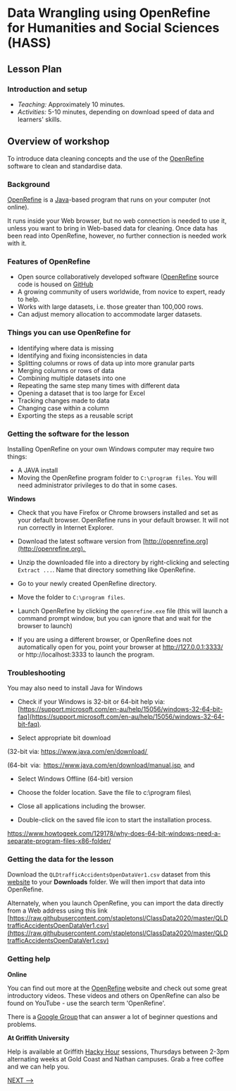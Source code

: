# Data Wrangling using OpenRefine for Humanities and Social Sciences (HASS)

## Lesson Plan

### Introduction and setup 

- *Teaching:* Approximately 10 minutes.
- *Activities:* 5-10 minutes, depending on download speed of data and learners' skills.

## Overview of workshop

To introduce data cleaning concepts and the use of the [OpenRefine](http://openrefine.org) software to clean and standardise data.

### Background

[OpenRefine](http://openrefine.org) is a [Java](https://www.java.com/en/)-based program that runs on your computer (not online).

It runs inside your Web browser, but no web connection is needed to use it, unless you want to bring in Web-based data for cleaning. Once data has been read into OpenRefine, however, no further connection is needed work with it.

### Features of OpenRefine

- Open source collaboratively developed software ([OpenRefine](http://openrefine.org) source code is housed on [GitHub](https://https://github.com/)
- A growing community of users worldwide, from novice to expert, ready to help.
- Works with large datasets, i.e. those greater than 100,000 rows.
- Can adjust memory allocation to accommodate larger datasets.

### Things you can use OpenRefine for

- Identifying where data is missing
- Identifying and fixing inconsistencies in data
- Splitting columns or rows of data up into more granular parts
- Merging columns or rows of data
- Combining multiple datasets into one
- Repeating the same step many times with different data
- Opening a dataset that is too large for Excel
- Tracking changes made to data
- Changing case within a column
- Exporting the steps as a reusable script

### Getting the software for the lesson

Installing OpenRefine on your own Windows computer may require two things:

- A JAVA install
- Moving the OpenRefine program folder to `C:\program files`. You will need administrator privileges to do that in some cases.

**Windows**

- Check that you have Firefox or Chrome browsers installed and set as your default browser. OpenRefine runs in your default browser. It will not run correctly in Internet Explorer.

- Download the latest software version from [http://openrefine.org](http://openrefine.org). 

- Unzip the downloaded file into a directory by right-clicking and selecting `Extract ...`. Name that directory something like OpenRefine.

- Go to your newly created OpenRefine directory.

- Move the folder to  `C:\program files`.

- Launch OpenRefine by clicking the `openrefine.exe` file (this will launch a command prompt window, but you can ignore that and wait for the browser to launch)

- If you are using a different browser, or OpenRefine does not automatically open for you, point your browser at http://127.0.0.1:3333/ or http://localhost:3333 to launch the program.

### Troubleshooting

You may also need to install Java for Windows

- Check if your Windows is 32-bit or 64-bit help via: [https://support.microsoft.com/en-au/help/15056/windows-32-64-bit-faq](https://support.microsoft.com/en-au/help/15056/windows-32-64-bit-faq).

- Select appropriate bit download

(32-bit via: https://www.java.com/en/download/ 

(64-bit  via:  https://www.java.com/en/download/manual.jsp  and

- Select Windows Offline (64-bit) version

- Choose the folder location. Save the file to c:\program files\

- Close all applications including the browser.

- Double-click on the saved file icon to start the installation process.

https://www.howtogeek.com/129178/why-does-64-bit-windows-need-a-separate-program-files-x86-folder/

### Getting the data for the lesson

Download the `QLDtrafficAccidentsOpenDataVer1.csv` dataset from this [website](https://research-storage.griffith.edu.au/owncloud/index.php/s/NphyCS2OvSIZe8E)
to your **Downloads** folder. We will then import that data into OpenRefine.

Alternately, when you launch OpenRefine, you can import the data directly from a Web address using this link [https://raw.githubusercontent.com/stapletonsl/ClassData2020/master/QLDtrafficAccidentsOpenDataVer1.csv](https://raw.githubusercontent.com/stapletonsl/ClassData2020/master/QLDtrafficAccidentsOpenDataVer1.csv)

### Getting help

**Online**

You can find out more at the [OpenRefine](http://openrefine.org) website and check out some great introductory videos. These videos and others on OpenRefine can also be found on YouTube - use the search term 'OpenRefine'.

There is a [Google Group](https://groups.google.com/forum/#!forum/openrefine) that can answer a lot of beginner questions and problems.

**At Griffith University**

Help is available at Griffith [Hacky Hour](https://hackyhourgriffith.wordpress.com/) sessions, Thursdays between 2-3pm alternating weeks at Gold Coast and Nathan campuses.  Grab a free coffee and we can help you.

[NEXT -->](data-wrangling-intro-for-hass-2.md)
